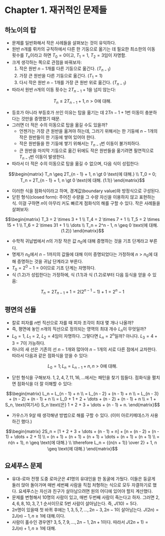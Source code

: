 # Chapter 1. 재귀적인 문제들

## 하노이의 탑

* 문제를 일반화해서 작은 사례들을 살펴보는 것이 유익하다.
* 원반 $`n`$개를 뤼카의 규칙하에서 다른 한 기둥으로 옮기는 데 필요한 최소한의 이동 횟수를 $`T_n`$이라고 하면 $`T_0 = 0`$이고, $`T_1 = 1`$, $`T_2 = 3`$임이 자명함.
* 크게 생각하는 쪽으로 관점을 바꿔보자:
  1. 작은 원반 $`n - 1`$개를 다른 기둥으로 옮긴다. ($`T_{n - 1}`$)
  1. 가장 큰 원반을 다른 기둥으로 옮긴다. ($`T_1 = 1`$)
  1. 다시 작은 원반 $`n - 1`$개를 가장 큰 원반 위로 옮긴다. ($`T_{n - 1}`$)
* 따라서 원반 $`n`$개의 이동 횟수는 $`2T_{n - 1} + 1`$을 넘지 않는다:

```math
T_n \leq 2T_{n - 1} + 1, n \gt 0 \text{에 대해.}
```

* 등호가 아니라 부등호가 쓰인 이유는 탑을 옮기는 데 $`2T{n - 1} + 1`$번 이동이 충분하다는 것만을 증명했기 때문. 
* 그러면 더 적은 수의 이동으로 탑을 옮길 수도 있을까?
  * 언젠가는 가장 큰 원반을 옮겨야 하는데, 그러기 위해서는 한 기둥에 $`n - 1`$개의 작은 원반들이 한 기둥에 쌓여 있어야 한다.
  * 작은 원반들을 한 기둥에 쌓기 위해서는 $`T_{n - 1}`$번 이동이 불가피하다.
  * 큰 원반을 마지막 기둥으로 옮긴 뒤에도 작은 원반들을 옮기려면 필연적으로 $`T_{n - 1}`$번 이동이 발생한다.
* 따라서 더 적은 수의 이동으로 탑을 옮길 수 없으며, 다음 식이 성립한다:

```math
\begin{matrix}
T_n \geq 2T_{n - 1} + 1, n \gt 0 \text{에 대해.} \\
T_0 = 0; T_n = 2T_{n - 1} + 1, n \gt 0 \text{에 대해. (1.1)}
\end{matrix}
```

* 이러한 식을 점화식이라고 하며, 경계값(boundary value)와 방정식으로 구성된다.
* 닫힌 형식(closed form): 주어진 수량을 그 수량 자신을 이용하지 않고 표현하는 식. 이걸 구하면 $`n`$이 아무리 커도 빠르게 점화식의 해를 구할 수 있다. 작은 사례들을 살펴보자:

```math
\begin{matrix}
T_3 = 2 \times 3 + 1 \\
T_4 = 2 \times 7 + 1 \\
T_5 = 2 \times 15 + 1 \\
T_6 = 2 \times 31 + 1 \\
\dots \\
T_n = 2^n - 1, n \geq 0 \text{에 대해. (1.2)}
\end{matrix}
```

* 수학적 귀납법에서 $`n`$의 가장 작은 값 $`n_0`$에 대해 증명하는 것을 기초 단계라고 부른다.
* 명제가 $`n_0`$에서 $`n - 1`$까지의 값들에 대해 이미 증명되었다는 가정하에 $`n \gt n_0`$에 대해 증명하는 것을 귀납 단계라고 부른다.
* $`T_0 = 2^0 - 1 = 0`$이므로 기초 단계는 자명하다.
* 식 (1.2)가 성립한다는 가정하에, 식 (1.1)과 식 (1.2)로부터 다음 등식을 얻을 수 있음:

```math
T_n = 2T_{n - 1} + 1 = 2(2^{n - 1} - 1) + 1 = 2^n - 1
```

## 평면의 선들

* 칼로 피자를 $`n`$번 직선으로 자를 때 피자 조각이 최대 몇 개나 나올까?
* 즉, 평면에 놓인 $`n`$개의 직선으로 정의되는 영역의 최대 개수 $`L_n`$이 무엇일까?
* $`L_0 = 1`$, $`L_1 = 2`$, $`L_2 = 4`$임이 자명하다. 그렇다면 $`L_n = 2^n`$일까? 아니다. $`L_3 = 4 + 3 = 7`$이 가능하다.
* 하나의 새 선은 기존의 선 $`n - 1`$개와 많아야 $`n - 1`$개의 서로 다른 점에서 교차한다. 따라서 다음과 같은 점화식을 얻을 수 있다:

```math
L_0 = 1; L_n = L_{n - 1} + n, n \gt 0 \text{에 대해.}
```

* 닫힌 형식을 구해보자. $`1, 2, 4, 7, 11, 16, ...`$에서는 패턴을 찾기 힘들다. 점화식을 펼치면 점화식을 더 잘 이해할 수 있다:

```math
\begin{matrix}
L_n = L_{n - 1} + n \\
= L_{n - 2} + (n - 1) + n \\
= L_{n - 3} + (n - 2) + (n - 1) + n \\
= L_0 + 1 + 2 + \dots + (n - 2) + (n - 1) + n \\
= 1 + S_n, \text{여기서} S_n \text{은} 1 + 2 + 3 + \dots + (n - 1) + n.
\end{matrix}
```

* 가우스가 9살 때 생각해낸 방법으로 해를 구할 수 있다. (이미 아르키메데스가 사용하긴 했다.)

```math
\begin{matrix}
2S_n = [1 + 2 + 3 + \dots + (n - 1) + n] + [n + (n - 2) + (n - 1) + \dots + 2 + 1] \\
= (n + 1) + (n + 1) + (n + 1) + \dots + (n + 1) + (n + 1) \\
= n(n + 1), n \geq \text{에 대해.} \\
\therefore L_n = {{n(n + 1)} \over 2} + 1, n \geq \text{에 대해.}
\end{matrix}
```

## 요세푸스 문제 

* 유대-로마 전쟁 도중 로마군은 41명의 유대인을 한 동굴에 가뒀다. 이들은 둥글게 둘러 앉아 돌아가며 매번 세번째 사람을 직접 처형하는 식으로 모두 자결하기로 했다. 요세푸스는 자신과 친구가 살아남으려면 원의 어디에 있어야 할지 계산했다.
* 문제를 변형해서 10명의 사람이 있고, 매번 두번째 사람이 죽는다고 하자. 그러면 $`2, 4, 6, 8, 10, 3, 7, 1`$ 순서이므로 5번 사람이 살아남는다. 즉, $`J(10) = 5`$다.
* $`2n`$명이 있을때 첫 바퀴 후에는 $`1, 3, 5, 7, \dots, 2n - 3, 2n - 1`$이 살아남는다. $`J(2n) = 2J(n) - 1, n \geq 1 \text{에 대해.}`$이다.
* 사람이 홀수인 경우엔? $`3, 5, 7, 9, \dots, 2n - 1, 2n + 1`$이다. 따라서 $`J(2n + 1) = 2J(n) + 1, n \geq 1 \text{에 대해.}`$
